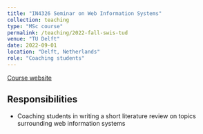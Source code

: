 ```yaml
---
title: "IN4326 Seminar on Web Information Systems"
collection: teaching
type: "MSc course"
permalink: /teaching/2022-fall-swis-tud
venue: "TU Delft"
date: 2022-09-01
location: "Delft, Netherlands"
role: "Coaching students"
---
```


[Course website](https://studiegids.tudelft.nl/a101_displayCourse.do?course_id=61616)

Responsibilities
------
- Coaching students in writing a short literature review on topics surrounding web information systems